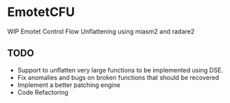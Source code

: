 # EmotetCFU
WIP Emotet Control Flow Unflattening using miasm2 and radare2

## TODO
* Support to unflatten very large functions to be implemented using DSE.
* Fix anomalies and bugs on broken functions that should be recovered
* Implement a better patching engine
* Code Refactoring

